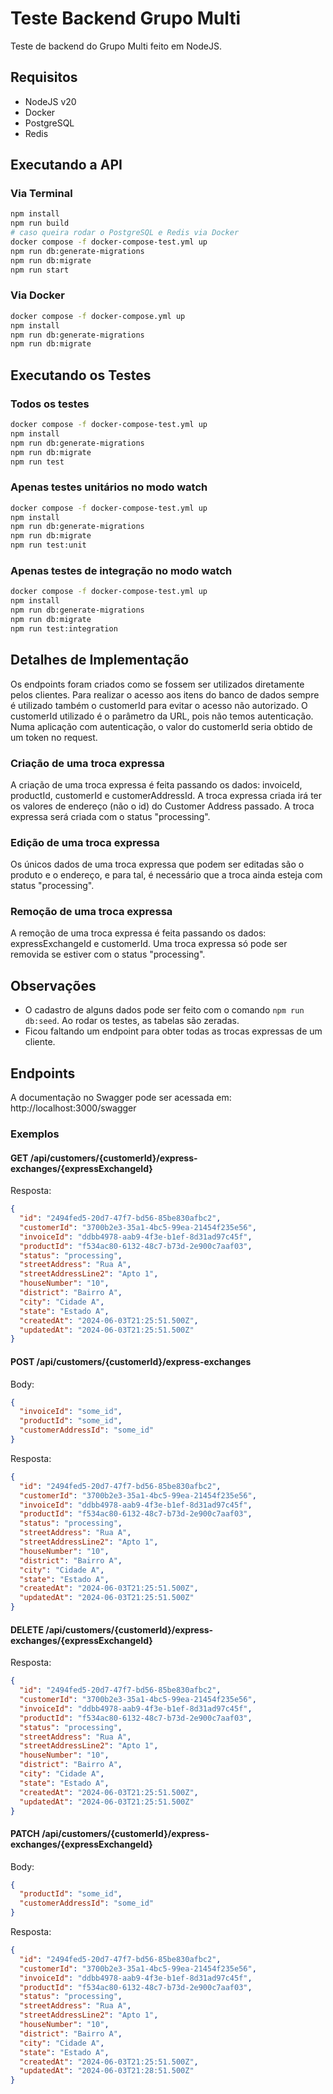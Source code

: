 # Teste Backend Grupo Multi

Teste de backend do Grupo Multi feito em NodeJS.

## Requisitos

- NodeJS v20
- Docker
- PostgreSQL
- Redis

## Executando a API

### Via Terminal

```sh
npm install
npm run build
# caso queira rodar o PostgreSQL e Redis via Docker
docker compose -f docker-compose-test.yml up
npm run db:generate-migrations
npm run db:migrate
npm run start
```

### Via Docker

```sh
docker compose -f docker-compose.yml up
npm install
npm run db:generate-migrations
npm run db:migrate
```

## Executando os Testes

### Todos os testes

```sh
docker compose -f docker-compose-test.yml up
npm install
npm run db:generate-migrations
npm run db:migrate
npm run test
```

### Apenas testes unitários no modo watch

```sh
docker compose -f docker-compose-test.yml up
npm install
npm run db:generate-migrations
npm run db:migrate
npm run test:unit
```

### Apenas testes de integração no modo watch

```sh
docker compose -f docker-compose-test.yml up
npm install
npm run db:generate-migrations
npm run db:migrate
npm run test:integration
```

## Detalhes de Implementação

Os endpoints foram criados como se fossem ser utilizados diretamente pelos clientes.
Para realizar o acesso aos itens do banco de dados sempre é utilizado também o customerId para evitar o acesso não autorizado.
O customerId utilizado é o parâmetro da URL, pois não temos autenticação. Numa aplicação com autenticação, o valor do customerId seria obtido de um token no request.

### Criação de uma troca expressa

A criação de uma troca expressa é feita passando os dados: invoiceId, productId, customerId e customerAddressId.
A troca expressa criada irá ter os valores de endereço (não o id) do Customer Address passado.
A troca expressa será criada com o status "processing".

### Edição de uma troca expressa

Os únicos dados de uma troca expressa que podem ser editadas são o produto e o endereço, e para tal, é necessário que a troca ainda esteja com status "processing".

### Remoção de uma troca expressa

A remoção de uma troca expressa é feita passando os dados: expressExchangeId e customerId.
Uma troca expressa só pode ser removida se estiver com o status "processing".

## Observações

- O cadastro de alguns dados pode ser feito com o comando `npm run db:seed`. Ao rodar os testes, as tabelas são zeradas.
- Ficou faltando um endpoint para obter todas as trocas expressas de um cliente.

## Endpoints

A documentação no Swagger pode ser acessada em: http://localhost:3000/swagger

### Exemplos

#### GET /api/customers/{customerId}/express-exchanges/{expressExchangeId}

Resposta:

```json
{
  "id": "2494fed5-20d7-47f7-bd56-85be830afbc2",
  "customerId": "3700b2e3-35a1-4bc5-99ea-21454f235e56",
  "invoiceId": "ddbb4978-aab9-4f3e-b1ef-8d31ad97c45f",
  "productId": "f534ac80-6132-48c7-b73d-2e900c7aaf03",
  "status": "processing",
  "streetAddress": "Rua A",
  "streetAddressLine2": "Apto 1",
  "houseNumber": "10",
  "district": "Bairro A",
  "city": "Cidade A",
  "state": "Estado A",
  "createdAt": "2024-06-03T21:25:51.500Z",
  "updatedAt": "2024-06-03T21:25:51.500Z"
}
```

#### POST /api/customers/{customerId}/express-exchanges

Body:

```json
{
  "invoiceId": "some_id",
  "productId": "some_id",
  "customerAddressId": "some_id"
}
```

Resposta:

```json
{
  "id": "2494fed5-20d7-47f7-bd56-85be830afbc2",
  "customerId": "3700b2e3-35a1-4bc5-99ea-21454f235e56",
  "invoiceId": "ddbb4978-aab9-4f3e-b1ef-8d31ad97c45f",
  "productId": "f534ac80-6132-48c7-b73d-2e900c7aaf03",
  "status": "processing",
  "streetAddress": "Rua A",
  "streetAddressLine2": "Apto 1",
  "houseNumber": "10",
  "district": "Bairro A",
  "city": "Cidade A",
  "state": "Estado A",
  "createdAt": "2024-06-03T21:25:51.500Z",
  "updatedAt": "2024-06-03T21:25:51.500Z"
}
```

#### DELETE /api/customers/{customerId}/express-exchanges/{expressExchangeId}

Resposta:

```json
{
  "id": "2494fed5-20d7-47f7-bd56-85be830afbc2",
  "customerId": "3700b2e3-35a1-4bc5-99ea-21454f235e56",
  "invoiceId": "ddbb4978-aab9-4f3e-b1ef-8d31ad97c45f",
  "productId": "f534ac80-6132-48c7-b73d-2e900c7aaf03",
  "status": "processing",
  "streetAddress": "Rua A",
  "streetAddressLine2": "Apto 1",
  "houseNumber": "10",
  "district": "Bairro A",
  "city": "Cidade A",
  "state": "Estado A",
  "createdAt": "2024-06-03T21:25:51.500Z",
  "updatedAt": "2024-06-03T21:25:51.500Z"
}
```

#### PATCH /api/customers/{customerId}/express-exchanges/{expressExchangeId}

Body:

```json
{
  "productId": "some_id",
  "customerAddressId": "some_id"
}
```

Resposta:

```json
{
  "id": "2494fed5-20d7-47f7-bd56-85be830afbc2",
  "customerId": "3700b2e3-35a1-4bc5-99ea-21454f235e56",
  "invoiceId": "ddbb4978-aab9-4f3e-b1ef-8d31ad97c45f",
  "productId": "f534ac80-6132-48c7-b73d-2e900c7aaf03",
  "status": "processing",
  "streetAddress": "Rua A",
  "streetAddressLine2": "Apto 1",
  "houseNumber": "10",
  "district": "Bairro A",
  "city": "Cidade A",
  "state": "Estado A",
  "createdAt": "2024-06-03T21:25:51.500Z",
  "updatedAt": "2024-06-03T21:28:51.500Z"
}
```
